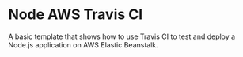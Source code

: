 # Node AWS Travis CI

A basic template that shows how to use Travis CI to test and deploy a Node.js application on AWS Elastic Beanstalk.